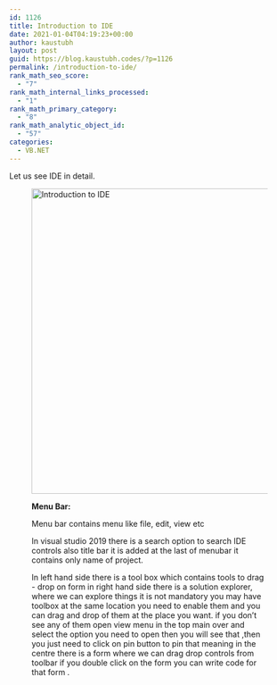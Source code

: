 ```yaml
---
id: 1126
title: Introduction to IDE
date: 2021-01-04T04:19:23+00:00
author: kaustubh
layout: post
guid: https://blog.kaustubh.codes/?p=1126
permalink: /introduction-to-ide/
rank_math_seo_score:
  - "7"
rank_math_internal_links_processed:
  - "1"
rank_math_primary_category:
  - "8"
rank_math_analytic_object_id:
  - "57"
categories:
  - VB.NET
---
```

Let us see IDE in detail.<figure class="wp-block-image size-large">

<img loading="lazy" width="1024" height="547" src="http://blog.kaustubh.codes/imgs/wp-content/uploads/2021/01/intro-ide-1024x547.png" alt="Introduction to IDE" class="wp-image-1128" srcset="https://blog.kaustubh.codes/imgs/wp-content/uploads/2021/01/intro-ide-1024x547.png 1024w, https://blog.kaustubh.codes/imgs/wp-content/uploads/2021/01/intro-ide-300x160.png 300w, https://blog.kaustubh.codes/imgs/wp-content/uploads/2021/01/intro-ide-768x410.png 768w, https://blog.kaustubh.codes/imgs/wp-content/uploads/2021/01/intro-ide-1200x641.png 1200w, https://blog.kaustubh.codes/imgs/wp-content/uploads/2021/01/intro-ide.png 1366w" sizes="(max-width: 1024px) 100vw, 1024px" /> 

**Menu Bar:**

Menu bar contains menu like file, edit, view etc

In visual studio 2019 there is a search option to search IDE controls also title bar it is added at the last of menubar it contains only name of project.

In left hand side there is a tool box which contains tools to drag - drop on form in right hand side there is a solution explorer, where we can explore things it is not mandatory you may have toolbox at the same location you need to enable them and you can drag and drop of them at the place you want. if you don&#8217;t see any of them open view menu in the top main over and select the option you need to open then you will see that ,then you just need to click on pin button to pin that meaning in the centre there is a form where we can drag drop controls from toolbar if you double click on the form you can write code for that form .